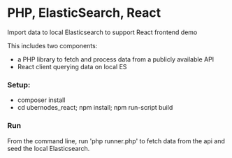 # PHP, ElasticSearch, React
Import data to local Elasticsearch to support React frontend demo

This includes two components:
  - a PHP library to fetch and process data from a publicly available API
  - React client querying data on local ES
  
### Setup:
  - composer install
  - cd ubernodes_react; npm install; npm run-script build

### Run

From the command line, run 'php runner.php' to fetch data from the api and seed the local Elasticsearch.